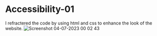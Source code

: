 # Accessibility-01
I refractered the code by using html and css to enhance the look of the website.
![Screenshot 04-07-2023 00 02 43](https://user-images.githubusercontent.com/114901081/230544432-a78aa443-f8d4-45d3-88e2-275270524234.png)